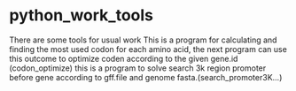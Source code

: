 # python_work_tools
There are some tools for usual work
This is a program for calculating and finding  the most used codon for each amino acid,
the next program can use this outcome to optimize coden according to the given gene.id (codon_optimize)
this is a program to solve search 3k region promoter before gene according to gff.file and genome fasta.(search_promoter3K...)
